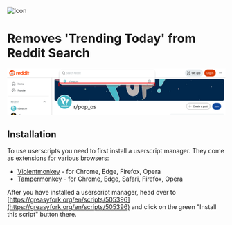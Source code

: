 ![Icon](https://www.google.com/s2/favicons?sz=64&domain=reddit.com)

# Removes 'Trending Today' from Reddit Search

![Screenshot](https://raw.githubusercontent.com/ThsUsr/remove-trending-today-from-reddit-search/main/screenshot.png)

## Installation

To use userscripts you need to first install a userscript manager. They come as extensions for various browsers:

- [Violentmonkey](https://violentmonkey.github.io/) - for Chrome, Edge, Firefox, Opera
- [Tampermonkey](https://tampermonkey.net/) - for Chrome, Edge, Safari, Firefox, Opera

After you have installed a userscript manager, head over to [https://greasyfork.org/en/scripts/505396](https://greasyfork.org/en/scripts/505396) and click on the green "Install this script" button there.
